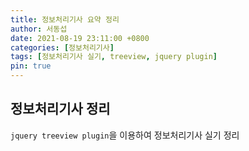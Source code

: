 ```yaml
---
title: 정보처리기사 요약 정리
author: 서동섭
date: 2021-08-19 23:11:00 +0800
categories: [정보처리기사]
tags: [정보처리기사 실기, treeview, jquery plugin]
pin: true
---
```


## 정보처리기사 정리 

`jquery treeview plugin`을 이용하여 정보처리기사 실기 정리

<script src="/assets/js/tree-view/jstree.min.js"></script>
<link rel="stylesheet" href="/assets/css/tree-view-style.min.css">

<div id="data" class="demo"></div>

<script>

	// inline data demo changed.jstree
	$('#data').on("changed.jstree", function (e, data) {
			if(data.selected.length) {
				alert('The selected node is: ' + data.instance.get_node(data.selected[0]).comment);
			}
		}).jstree({
		'core' : {
			'data' : {
				"url" : "/assets/js/tree-view/eip.json",
				"dataType" : "json" // needed only if you do not supply JSON headers
			}
		}
	});

/*
	// data format demo
	$('#frmt').jstree({
		'core' : {
			'data' : [
				{
					"text" : "Root node",
					"state" : { "opened" : true },
					"children" : [
						{
							"text" : "Child node 1",
							"state" : { "selected" : true },
							"icon" : "jstree-file"
						},
						{ "text" : "Child node 2", "state" : { "disabled" : true } }
					]
				}
			]
		}
	});

	// ajax demo
	$('#ajax').jstree({
		'core' : {
			'data' : {
				"url" : "./root.json",
				"dataType" : "json" // needed only if you do not supply JSON headers
			}
		}
	});

	// lazy demo
	$('#lazy').jstree({
		'core' : {
			'data' : {
				"url" : "//www.jstree.com/fiddle/?lazy",
				"data" : function (node) {
					return { "id" : node.id };
				}
			}
		}
	});

	// data from callback
	$('#clbk').jstree({
		'core' : {
			'data' : function (node, cb) {
				if(node.id === "#") {
					cb([{"text" : "Root", "id" : "1", "children" : true}]);
				}
				else {
					cb(["Child"]);
				}
			}
		}
	});

	// interaction and events
	$('#evts_button').on("click", function () {
		var instance = $('#evts').jstree(true);
		instance.deselect_all();
		instance.select_node('1');
	});
	$('#evts')
		.on("changed.jstree", function (e, data) {
			if(data.selected.length) {
				alert('The selected node is: ' + data.instance.get_node(data.selected[0]).text);
			}
		})
		.jstree({
			'core' : {
				'multiple' : false,
				'data' : [
					{ "text" : "Root node", "children" : [
							{ "text" : "Child node 1", "id" : 1 },
							{ "text" : "Child node 2" }
					]}
				]
			}
		});
    */
	</script>